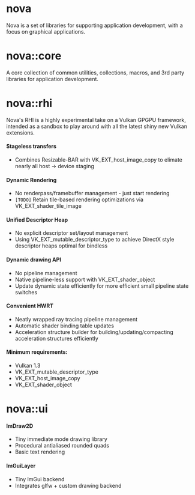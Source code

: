 # nova

Nova is a set of libraries for supporting application development, with a focus on graphical applications.

# nova::core

A core collection of common utilities, collections, macros, and 3rd party libraries for application development.

# nova::rhi

Nova's RHI is a highly experimental take on a Vulkan GPGPU framework, intended as a sandbox to play around with all the latest shiny new Vulkan extensions.

#### Stageless transfers
- Combines Resizable-BAR with VK_EXT_host_image_copy to elimate nearly all host -> device staging

#### Dynamic Rendering
- No renderpass/framebuffer management - just start rendering
- `[TODO]` Retain tile-based rendering optimizations via VK_EXT_shader_tile_image

#### Unified Descriptor Heap
- No explicit descriptor set/layout management
- Using VK_EXT_mutable_descriptor_type to achieve DirectX style descriptor heaps optimal for bindless

#### Dynamic drawing API
- No pipeline management
- Native pipeline-less support with VK_EXT_shader_object
- Update dynamic state efficiently for more efficient small pipeline state switches

#### Convenient HWRT
- Neatly wrapped ray tracing pipeline management
- Automatic shader binding table updates
- Acceleration structure builder for building/updating/compacting acceleration structures efficiently

#### Minimum requirements:
- Vulkan 1.3
- VK_EXT_mutable_descriptor_type
- VK_EXT_host_image_copy
- VK_EXT_shader_object

# nova::ui

#### ImDraw2D
- Tiny immediate mode drawing library
- Procedural antialiased rounded quads
- Basic text rendering

#### ImGuiLayer
- Tiny ImGui backend
- Integrates glfw + custom drawing backend
